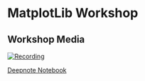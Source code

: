 # MatplotLib Workshop

## Workshop Media

[![Recording](https://i.ytimg.com/vi/dXAE7-_I4j8/maxresdefault.jpg)](https://youtu.be/dXAE7-_I4j8)

[Deepnote Notebook](https://deepnote.com/project/Matplot-Library-Workshop-DSC-zTxvLrcWS0ayI9OOMnUf0g/%2Fmatplotlibworkshop.ipynb)
